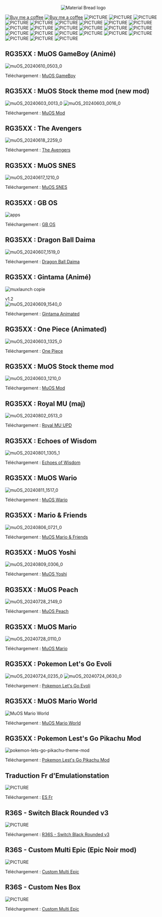 <p align="center" >
  <img  src="https://github.com/chronoss09/Theme-retro-consoles/blob/main/Banniere.jpg" alt="Material Bread logo" align="center">
</p>
	
[![Buy me a coffee](https://img.shields.io/badge/Donate-Paypal-blue.svg)](https://www.paypal.com/paypalme/chronoss01)  [![Buy me a coffee](https://img.shields.io/badge/Donate-Kofi-orange.svg)](https://ko-fi.com/chronoss) ![PICTURE](https://img.shields.io/github/downloads/chronoss09/Theme-retro-consoles/total) ![PICTURE](https://img.shields.io/github/downloads/chronoss09/Theme-retro-consoles/R36S_Switch_Black_Rounded_v3/total) ![PICTURE](https://img.shields.io/github/downloads/chronoss09/Theme-retro-consoles/es_fr/total) ![PICTURE](https://img.shields.io/github/downloads/chronoss09/Theme-retro-consoles/custom_epic/total) ![PICTURE](https://img.shields.io/github/downloads/chronoss09/Theme-retro-consoles/cnesbox/total)  ![PICTURE](https://img.shields.io/github/downloads/chronoss09/Theme-retro-consoles/xxh_mariomuos/total)  ![PICTURE](https://img.shields.io/github/downloads/chronoss09/Theme-retro-consoles/xxh_gopika/total) ![PICTURE](https://img.shields.io/github/downloads/chronoss09/Theme-retro-consoles/xxh_goevo/total) ![PICTURE](https://img.shields.io/github/downloads/chronoss09/Theme-retro-consoles/xxh_mario/total) ![PICTURE](https://img.shields.io/github/downloads/chronoss09/Theme-retro-consoles/xxh_peach/total) ![PICTURE](https://img.shields.io/github/downloads/chronoss09/Theme-retro-consoles/xxh_yoshi/total) ![PICTURE](https://img.shields.io/github/downloads/chronoss09/Theme-retro-consoles/xx_mfriends/total) ![PICTURE](https://img.shields.io/github/downloads/chronoss09/Theme-retro-consoles/xx_wario/total) ![PICTURE](https://img.shields.io/github/downloads/chronoss09/Theme-retro-consoles/hh_echozelda/total) ![PICTURE](https://img.shields.io/github/downloads/chronoss09/Theme-retro-consoles/xx_royalmu/total) ![PICTURE](https://img.shields.io/github/downloads/chronoss09/Theme-retro-consoles/xx_onep/total) ![PICTURE](https://img.shields.io/github/downloads/chronoss09/Theme-retro-consoles/xx_muos/total) ![PICTURE](https://img.shields.io/github/downloads/chronoss09/Theme-retro-consoles/xx_gintama/total) ![PICTURE](https://img.shields.io/github/downloads/chronoss09/Theme-retro-consoles/xx_daima/total) ![PICTURE](https://img.shields.io/github/downloads/chronoss09/Theme-retro-consoles/xx_gbos/total) ![PICTURE](https://img.shields.io/github/downloads/chronoss09/Theme-retro-consoles/xx_snes/total) ![PICTURE](https://img.shields.io/github/downloads/chronoss09/Theme-retro-consoles/xx_aveng/total) ![PICTURE](https://img.shields.io/github/downloads/chronoss09/Theme-retro-consoles/xx_muos2/total) ![PICTURE](https://img.shields.io/github/downloads/chronoss09/Theme-retro-consoles/xx_gb/total)
 
## RG35XX : MuOS GameBoy (Animé)
![muOS_20240610_0503_0](https://github.com/user-attachments/assets/a4a79421-e4bd-4210-9b20-a65ea2e4e3d0)

Téléchargement : [MuOS GameBoy](https://github.com/chronoss09/Theme-retro-consoles/releases/tag/xx_gb)

## RG35XX : MuOS Stock theme mod (new mod)
![muOS_20240603_0013_0](https://github.com/user-attachments/assets/a383a4fc-e4eb-4db5-b73e-b66d8014b164)
![muOS_20240603_0016_0](https://github.com/user-attachments/assets/d2f84361-5977-482e-9d7a-2a68defa2b40)

Téléchargement : [MuOS Mod](https://github.com/chronoss09/Theme-retro-consoles/releases/tag/xx_muos2)

## RG35XX : The Avengers
![muOS_20240618_2259_0](https://github.com/user-attachments/assets/45a47078-d12f-4aec-afb9-9b11e3bbbe41)

Téléchargement : [The Avengers](https://github.com/chronoss09/Theme-retro-consoles/releases/tag/xx_aveng)

## RG35XX : MuOS SNES
![muOS_20240617_1210_0](https://github.com/user-attachments/assets/a0bfa99e-cc48-4ed2-b4fa-6db90dcd2504)

Téléchargement : [MuOS SNES](https://github.com/chronoss09/Theme-retro-consoles/releases/tag/xx_snes)

## RG35XX : GB OS
![apps](https://github.com/user-attachments/assets/c7baaa2f-0b79-4059-96a0-c7d7201ebc9a)

Téléchargement : [GB OS](https://github.com/chronoss09/Theme-retro-consoles/releases/tag/xx_gbos)

## RG35XX : Dragon Ball Daima
![muOS_20240607_1519_0](https://github.com/user-attachments/assets/90cbaa6a-da59-430a-bc19-a19caa151efd)

Téléchargement : [Dragon Ball Daima](https://github.com/chronoss09/Theme-retro-consoles/releases/tag/xx_daima)

## RG35XX : Gintama (Animé)
![muxlaunch copie](https://github.com/user-attachments/assets/d506713b-010f-4fac-aae5-ef796e49152b)

v1.2  
![muOS_20240609_1540_0](https://github.com/user-attachments/assets/9a290786-3831-4005-a80c-b7f58aefc9d2)

Téléchargement : [Gintama Animated](https://github.com/chronoss09/Theme-retro-consoles/releases/tag/xx_gintama)

## RG35XX : One Piece (Animated)
![muOS_20240603_1325_0](https://github.com/user-attachments/assets/58b85d85-196e-4728-80ac-8f2f9388a380)

Téléchargement : [One Piece](https://github.com/chronoss09/Theme-retro-consoles/releases/tag/xx_onep)

## RG35XX : MuOS Stock theme mod
![muOS_20240603_1210_0](https://github.com/user-attachments/assets/615e70ce-6a88-4b50-b4ec-d77509187570)

Téléchargement : [MuOS Mod](https://github.com/chronoss09/Theme-retro-consoles/releases/tag/xx_muos)

## RG35XX : Royal MU (maj)
![muOS_20240802_0513_0](https://github.com/user-attachments/assets/bf7f3893-799b-4466-bd4f-f7941db90431)

Téléchargement : [Royal MU UPD](https://github.com/chronoss09/Theme-retro-consoles/releases/tag/xx_royalmu)

## RG35XX : Echoes of Wisdom
![muOS_20240801_1305_1](https://github.com/user-attachments/assets/e2adedf8-f296-48ae-ac43-bec27e015949)

Téléchargement : [Echoes of Wisdom](https://github.com/chronoss09/Theme-retro-consoles/releases/tag/hh_echozelda)


## RG35XX : MuOS Wario
![muOS_20240811_1517_0](https://github.com/user-attachments/assets/5c0a075b-fee3-49b3-8b85-70b4f726302a)

Téléchargement : [MuOS Wario](https://github.com/chronoss09/Theme-retro-consoles/releases/tag/xx_wario)

## RG35XX : Mario & Friends
![muOS_20240806_0721_0](https://github.com/user-attachments/assets/7e8c29c8-1e97-4f65-ba01-c462f9092a2a)

Téléchargement : [MuOS Mario & Friends](https://github.com/chronoss09/Theme-retro-consoles/releases/tag/xx_mfriends)

## RG35XX : MuOS Yoshi
![muOS_20240809_0306_0](https://github.com/user-attachments/assets/7290751a-3dc4-4807-9d00-354e96839dc9)

Téléchargement : [MuOS Yoshi](https://github.com/chronoss09/Theme-retro-consoles/releases/tag/xxh_yoshi)

## RG35XX : MuOS Peach
![muOS_20240728_2149_0](https://github.com/user-attachments/assets/0d21fc22-9c10-4d5b-b8f4-2fc9942e4278)

Téléchargement : [MuOS Peach](https://github.com/chronoss09/Theme-retro-consoles/releases/tag/xxh_peach)

## RG35XX : MuOS Mario
![muOS_20240728_0110_0](https://github.com/user-attachments/assets/7d4bb278-a01a-4755-9ee8-667212d9ce4f)

Téléchargement : [MuOS Mario](https://github.com/chronoss09/Theme-retro-consoles/releases/tag/xxh_mario)

## RG35XX : Pokemon Let's Go Evoli
![muOS_20240724_0235_0](https://github.com/user-attachments/assets/802c2906-e1b3-489f-8e27-a25eb46c76c9)  ![muOS_20240724_0630_0](https://github.com/user-attachments/assets/947b8053-fafa-475c-bb48-f9c243ca2ff0)

Téléchargement : [Pokemon Let's Go Evoli](https://github.com/chronoss09/Theme-retro-consoles/releases/tag/xx_goevo)

## RG35XX : MuOS Mario World
![MuOS Mario World](https://github.com/user-attachments/assets/84cf8e24-dfb5-4b8f-9122-4d02ee119674)

Téléchargement : [MuOS Mario World](https://github.com/chronoss09/Theme-retro-consoles/releases/tag/xxh_mariomuos)

## RG35XX : Pokemon Lest's Go Pikachu Mod
![pokemon-lets-go-pikachu-theme-mod](https://github.com/user-attachments/assets/882f9b13-9e76-47a4-82ac-8fab2e771971)

Téléchargement : [Pokemon Lest's Go Pikachu Mod](https://github.com/chronoss09/Theme-retro-consoles/releases/tag/xxh_gopika)

## Traduction Fr d'Emulationstation
![PICTURE](https://github.com/chronoss09/Theme-retro-consoles/blob/main/Trad%20fr/emulationstation_fr1.jpg)

Téléchargement : [ES Fr](https://github.com/chronoss09/Theme-retro-consoles/releases/tag/es_fr)

## R36S - Switch Black Rounded v3
![PICTURE](https://github.com/chronoss09/Theme-retro-consoles/blob/main/IMG20240625090711.jpg) 

Téléchargement : [R36S - Switch Black Rounded v3](https://github.com/chronoss09/Theme-retro-consoles/releases/tag/R36S_Switch_Black_Rounded_v3)

## R36S - Custom Multi Epic (Epic Noir mod)
![PICTURE](https://github.com/chronoss09/Theme-retro-consoles/blob/main/custom-multi_epic/custom-multi_epic.jpg) 

Téléchargement : [Custom Multi Epic](https://github.com/chronoss09/Theme-retro-consoles/releases/tag/custom_epic)

## R36S - Custom Nes Box
![PICTURE](https://github.com/chronoss09/Theme-retro-consoles/blob/main/custom-nes-box/home.jpg) 

Téléchargement : [Custom Multi Epic](https://github.com/chronoss09/Theme-retro-consoles/releases/tag/cnesbox)


